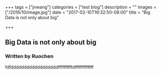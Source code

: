 +++
tags = ["jnwang"]
categories = ["test blog"]
description = ""
images = ["/2016/10/image.jpg"]
date = "2017-02-10T19:32:50-08:00"
title = "Big Data is not only about big"

+++
## Big Data is not only about big

### Written by Ruochen

fdfddddddddddddddddddffffffffffdfffffffffffff

